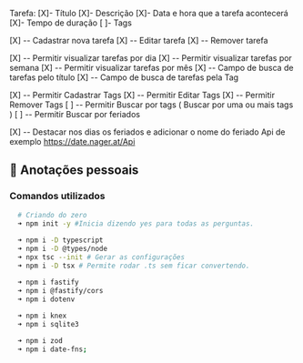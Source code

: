 Tarefa:
 [X]- Título
 [X]- Descrição
 [X]- Data e hora que a tarefa acontecerá
 [X]- Tempo de duração
 [ ]- Tags

[X] -- Cadastrar nova tarefa
[X] -- Editar tarefa
[X] -- Remover tarefa

[X] -- Permitir visualizar tarefas por dia
[X] -- Permitir visualizar tarefas por semana
[X] -- Permitir visualizar tarefas por mês
[X] -- Campo de busca de tarefas pelo título
[X] -- Campo de busca de tarefas pela Tag

[X] -- Permitir Cadastrar Tags
[X] -- Permitir Editar Tags
[X] -- Permitir Remover Tags
[ ] -- Permitir Buscar por tags  ( Buscar por uma ou mais tags )
[ ] -- Permitir Buscar por feriados

[X] -- Destacar nos dias os feriados e adicionar o nome do feriado
Api de exemplo https://date.nager.at/Api


## 📓 Anotações pessoais

<h3>Comandos utilizados</h3>

```bash
  # Criando do zero
  ➜ npm init -y #Inicia dizendo yes para todas as perguntas.
  
  ➜ npm i -D typescript
  ➜ npm i -D @types/node
  ➜ npx tsc --init # Gerar as configurações
  ➜ npm i -D tsx # Permite rodar .ts sem ficar convertendo.

  ➜ npm i fastify
  ➜ npm i @fastify/cors
  ➜ npm i dotenv
  
  ➜ npm i knex       
  ➜ npm i sqlite3  

  ➜ npm i zod
  ➜ npm i date-fns;
  ```